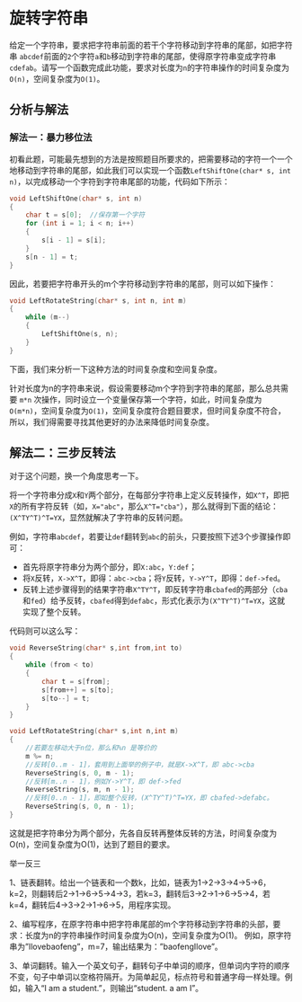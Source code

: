 # 旋转字符串

给定一个字符串，要求把字符串前面的若干个字符移动到字符串的尾部，如把字符串 `abcdef`前面的`2`个字符`a`和`b`移动到字符串的尾部，使得原字符串变成字符串`cdefab`。请写一个函数完成此功能，要求对长度为`n`的字符串操作的时间复杂度为`O(n)`，空间复杂度为`O(1)`。

## 分析与解法

### 解法一：暴力移位法

初看此题，可能最先想到的方法是按照题目所要求的，把需要移动的字符一个一个地移动到字符串的尾部，如此我们可以实现一个函数`LeftShiftOne(char* s, int n)`，以完成移动一个字符到字符串尾部的功能，代码如下所示：

```cpp
void LeftShiftOne(char* s, int n)
{
    char t = s[0];  //保存第一个字符
    for (int i = 1; i < n; i++)
    {
        s[i - 1] = s[i];
    }
    s[n - 1] = t;
}
```

因此，若要把字符串开头的m个字符移动到字符串的尾部，则可以如下操作：

```cpp
void LeftRotateString(char* s, int n, int m)
{
    while (m--)
    {
        LeftShiftOne(s, n);
    }
}
```

下面，我们来分析一下这种方法的时间复杂度和空间复杂度。

针对长度为n的字符串来说，假设需要移动m个字符到字符串的尾部，那么总共需要 `m*n` 次操作，同时设立一个变量保存第一个字符，如此，时间复杂度为`O(m*n)`，空间复杂度为`O(1)`，空间复杂度符合题目要求，但时间复杂度不符合，所以，我们得需要寻找其他更好的办法来降低时间复杂度。

## 解法二：三步反转法

对于这个问题，换一个角度思考一下。

将一个字符串分成`X`和`Y`两个部分，在每部分字符串上定义反转操作，如`X^T`，即把`X`的所有字符反转（如，`X="abc"`，那么`X^T="cba"`），那么就得到下面的结论：`(X^TY^T)^T=YX`，显然就解决了字符串的反转问题。

例如，字符串`abcdef`，若要让`def`翻转到`abc`的前头，只要按照下述3个步骤操作即可：

+ 首先将原字符串分为两个部分，即`X:abc`，`Y:def`；
+ 将`X`反转，`X->X^T`，即得：`abc->cba`；将`Y`反转，`Y->Y^T`，即得：`def->fed`。
+ 反转上述步骤得到的结果字符串`X^TY^T`，即反转字符串`cbafed`的两部分（`cba`和`fed`）给予反转，`cbafed`得到`defabc`，形式化表示为`(X^TY^T)^T=YX`，这就实现了整个反转。

代码则可以这么写：

```cpp
void ReverseString(char* s,int from,int to)
{
    while (from < to)
    {
        char t = s[from];
        s[from++] = s[to];
        s[to--] = t;
    }
}

void LeftRotateString(char* s,int n,int m)
{
    //若要左移动大于n位，那么和%n 是等价的
    m %= n;     
    //反转[0..m - 1]，套用到上面举的例子中，就是X->X^T，即 abc->cba
    ReverseString(s, 0, m - 1); 
    //反转[m..n - 1]，例如Y->Y^T，即 def->fed
    ReverseString(s, m, n - 1); 
    //反转[0..n - 1]，即如整个反转，(X^TY^T)^T=YX，即 cbafed->defabc。
    ReverseString(s, 0, n - 1); 
}
```

这就是把字符串分为两个部分，先各自反转再整体反转的方法，时间复杂度为O(n)，空间复杂度为O(1)，达到了题目的要求。

举一反三

1、链表翻转。给出一个链表和一个数k，比如，链表为1→2→3→4→5→6，k=2，则翻转后2→1→6→5→4→3，若k=3，翻转后3→2→1→6→5→4，若k=4，翻转后4→3→2→1→6→5，用程序实现。

2、编写程序，在原字符串中把字符串尾部的m个字符移动到字符串的头部，要求：长度为n的字符串操作时间复杂度为O(n)，空间复杂度为O(1)。 例如，原字符串为”Ilovebaofeng”，m=7，输出结果为：”baofengIlove”。

3、单词翻转。输入一个英文句子，翻转句子中单词的顺序，但单词内字符的顺序不变，句子中单词以空格符隔开。为简单起见，标点符号和普通字母一样处理。例如，输入“I am a student.”，则输出“student. a am I”。